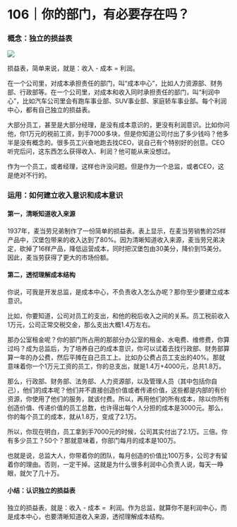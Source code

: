 # 106｜你的部门，有必要存在吗？

### 概念：独立的损益表

![](../img/79b62664272e4d5c1aab4504a0f049de.jpg)

损益表，简单来说，就是：收入 - 成本 = 利润。

在一个公司里，对成本承担责任的部门，叫“成本中心”，比如人力资源部、财务部、行政部等。在一个公司里，对成本和收入同时承担责任的部门，叫“利润中心”，比如汽车公司里会有跑车事业部、SUV事业部、家庭轿车事业部。每个利润中心，都有自己独立的损益表。

大部分员工，甚至是大部分经理，是没有成本意识的，更没有利润意识。比如你问他，你1万元的税前工资，到手7000多块，但是你知道公司付出了多少钱吗？他多半是没有概念的。很多员工兴奋地跑去找CEO，说自己有个特别好的创意。CEO听完后问，这东西怎么获得收入、利润？他可能从来没想过。

作为一个员工，或者经理，这样也许没问题。但是作为一个总监，或者CEO，这是绝对不行的。

### 运用：如何建立收入意识和成本意识

#### 第一，清晰知道收入来源

1937年，麦当劳兄弟制作了一份简单的损益表。表上显示，在麦当劳销售的25样产品中，汉堡包带来的收入达到了80%。因为清晰知道收入来源，麦当劳兄弟决定，砍掉了16样产品，降低运营成本，同时把汉堡包由30美分，降价到15美分。因此，麦当劳获得了更大的市场份额。

#### 第二，透彻理解成本结构

你说，可我是开发总监，是成本中心，不负责收入怎么办呢？那你至少要建立成本意识。

比如，你要知道，公司对员工的支出，和他的税后收入之间的关系。员工税前收入1万元，公司正常交税交金，那么支出大概1.4万左右。

那办公室租金呢？你的部门所占用的那部分办公室的租金、水电费、维修费，你算过吗？成为总监后，为了培养自己的成本意识，你可以试着去找行政部、财务部算算一年的办公费，然后平摊在自己员工上。比如办公费占员工支出的40%。那就意味着你一个1万元工资的员工，你的总支出，就是1.4万+4000元，总共1.8万。

那么，行政部、财务部、法务部、人力资源部，以及管理人员（其中包括你自己），他们的成本呢？他们并不直接创造价值或者传递价值，这些都是内部的有价资源，你使用了他们的服务，就该付费。所以，再用他们的所有成本，除以你所有创造价值、传递价值的员工总数，也许得出每个人分担的成本是3000元。那么，你的每个员工的成本，就从1.8万，变成了2.1万。

所以，你现在明白，员工拿到手7000元的时候，公司其实付出了2.1万。三倍。你有多少员工？50个？那就意味着，你部门每月的成本是100万。

也就是说，总监大人，你带着你的团队，每月创造的价值比100万多，公司才有留着你的理由。否则，一定干掉。这就是为什么很多利润中心负责人说，每天一睁眼，就欠了几十万。

#### 小结：认识独立的损益表

独立的损益表，就是：收入 - 成本 =  利润。作为总监，就算你不是利润中心，而是成本中心，也要清晰知道收入来源，透彻理解成本结构。